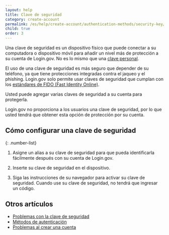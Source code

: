 ```yaml
---
layout: help
title: Clave de seguridad
category: create-account
permalink: /es/help/create-account/authentication-methods/security-key/
child: true
order: 3
---
```


Una clave de seguridad es un dispositivo físico que puede conectar a su computadora o dispositivo móvil para añadir un nivel más de protección a su cuenta de Login.gov. No es lo mismo que una [clave personal](/es/help/trouble-signing-in/how-to-sign-in/).

El uso de una clave de seguridad es más seguro que depender de su teléfono, ya que tiene protecciones integradas contra el jaqueo y el phishing. Login.gov solo permite usar claves de seguridad que cumplan con los [estándares de FIDO (Fast Identity Online)](https://fidoalliance.org/).

Usted puede agregar varias claves de seguridad a su cuenta para protegerla.

Login.gov no proporciona a los usuarios una clave de seguridad, por lo que usted tendrá que obtener esta opción de protección por su cuenta.

## Cómo configurar una clave de seguridad

{: .number-list}

1. Asigne un alias a su clave de seguridad para que pueda identificarla fácilmente después con su cuenta de Login.gov.

2. Inserte su clave de seguridad en el dispositivo.

3. Siga las instrucciones de su navegador para activar su clave de seguridad. Cuando use su clave de seguridad, no tendrá que ingresar un código.

## Otros artículos

* [Problemas con la clave de seguridad](/es/help/trouble-signing-in/authentication/issues-with-security-key/)
* [Métodos de autenticación](/es/help/create-account/authentication-methods/)
* [Problemas al crear una cuenta](/es/help/create-account/issues-creating-an-account/)
